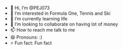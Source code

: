- 👋 Hi, I’m @PEJ073
- 👀 I’m interested in Formula One, Tennis and Ski
- 🌱 I’m currently learning life
- 💞️ I’m looking to collaborate on having lot of money
- 📫 How to reach me talk to me
- 😄 Pronouns: :)
- ⚡ Fun fact: Fun fact

<!---
PEJ073/PEJ073 is a ✨ special ✨ repository because its `README.md` (this file) appears on your GitHub profile.
You can click the Preview link to take a look at your changes.
--->

